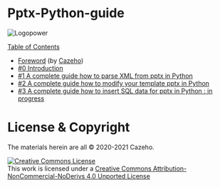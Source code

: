 # Pptx-Python-guide

![Logopower](https://user-images.githubusercontent.com/58745332/83287152-7328f900-a1e1-11ea-807a-0bff08a2bd84.jpg)

<p><a href="/table.md#table-of-contents">Table of Contents</a></p>
<ul>
<li><a href="/%230%20Introduction.md#foreword">Foreword</a> (by <a href="https://twitter.com/---?" rel="nofollow">Cazeho</a>)</li>
<li><a href="/%230%20Introduction.md#0-introduction">#0 Introduction</a></li>
<li><a href="/%231%20A%20complete%20guide%20how%20to%20parse%20XML%20from%20pptx%20in%20Python.md">#1 A complete guide how to parse XML from pptx in Python</a></li>
<li><a href="/%232%20A%20complete%20guide%20how%20to%20modify%20%20your%20template%20pptx%20in%20Python.md">#2 A complete guide how to modify your template pptx in Python</a></li>
<li><a href="/%233%20A%20complete%20guide%20how%20to%20insert%20SQL%20data%20for%20pptx%20in%20Python.md">#3 A complete guide how to insert SQL data for pptx in Python : in progress</a></li>
</ul>

# License &amp; Copyright

The materials herein are all © 2020-2021 Cazeho.

<a href="http://creativecommons.org/licenses/by-nc-nd/4.0/" rel="nofollow"><img alt="Creative Commons License" src="https://camo.githubusercontent.com/777429797f9180579ed59a4f95d148a0c213dfa8/68747470733a2f2f692e6372656174697665636f6d6d6f6e732e6f72672f6c2f62792d6e632d6e642f342e302f38387833312e706e67" data-canonical-src="https://i.creativecommons.org/l/by-nc-nd/4.0/88x31.png" style="max-width:100%;"></a><br>This work is licensed under a <a href="http://creativecommons.org/licenses/by-nc-nd/4.0/" rel="nofollow">Creative Commons Attribution-NonCommercial-NoDerivs 4.0 Unported License</a>

